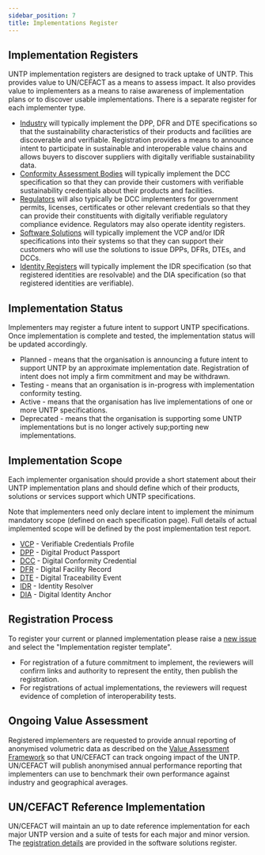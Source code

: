 ```yaml
---
sidebar_position: 7
title: Implementations Register
---
```


## Implementation Registers

UNTP implementation registers are designed to track uptake of UNTP. This provides value to UN/CEFACT as a means to assess impact.  It also provides value to implementers as a means to raise awareness of implementation plans or to discover usable implementations.  There is a separate register for each implementer type.

* [Industry](Industry.md) will typically implement the DPP, DFR and DTE specifications so that the sustainability characteristics of their products and facilities are discoverable and verifiable. Registration provides a means to announce intent to participate in sustainable and interoperable value chains and allows buyers to discover suppliers with digitally verifiable sustainability data.
* [Conformity Assessment Bodies](Certifiers.md) will typically implement the DCC specification so that they can provide their customers with verifiable sustainability credentials about their products and facilities. 
* [Regulators](Regulators.md) will also typically be DCC implementers for government permits, licenses, certificates or other relevant credentials so that they can provide their constituents with digitally verifiable regulatory compliance evidence. Regulators may also operate identity registers.
* [Software Solutions](Software.md) will typically implement the VCP and/or IDR specifications into their systems so that they can support their customers who will use the solutions to issue DPPs, DFRs, DTEs, and DCCs.  
* [Identity Registers](Registers.md) will typically implement the IDR specification (so that registered identities are resolvable) and the DIA specification (so that registered identities are verifiable).

## Implementation Status

Implementers may register a future intent to support UNTP specifications. Once implementation is complete and tested, the implementation status will be updated accordingly.  

* Planned - means that the organisation is announcing a future intent to support UNTP by an approximate implementation date. Registration of intent does not imply a firm commitment and may be withdrawn. 
* Testing - means that an organisation is in-progress with implementation conformity testing.
* Active - means that the organisation has live implementations of one or more UNTP specifications.
* Deprecated - means that the organisation is supporting some UNTP implementations but is no longer actively sup;porting new implementations. 

## Implementation Scope

Each implementer organisation should provide a short statement about their UNTP implementation plans and should define which of their products, solutions or services support which UNTP specifications. 

Note that implementers need only declare intent to implement the minimum mandatory scope (defined on each specification page). Full details of actual implemented scope will be defined by the post implementation test report.

* [VCP](../specification/VerifiableCredentials) - Verifiable Credentials Profile
* [DPP](../specification/DigitalProductPassport.md) - Digital Product Passport
* [DCC](../specification/ConformityCredential.md) - Digital Conformity Credential
* [DFR](../specification/DigitalFacilityRecord.md) - Digital Facility Record
* [DTE](../specification/DigitalTraceabilityEvents.md) - Digital Traceability Event
* [IDR](../specification/IdentityResolver.md) - Identity Resolver
* [DIA](../specification/IdentityResolver.md) - Digital Identity Anchor

## Registration Process

To register your current or planned implementation please raise a [new issue](https://github.com/uncefact/spec-untp/issues) and select the "Implementation register template". 

* For registration of a future commitment to implement, the reviewers will confirm links and authority to represent the entity, then publish the registration.
* For registrations of actual implementations, the reviewers will request evidence of completion of interoperability tests. 

## Ongoing Value Assessment

Registered implementers are requested to provide annual reporting of anonymised volumetric data as described on the [Value Assessment Framework](../business-case/ValueAssessmentFramework.md) so that UN/CEFACT can track ongoing impact of the UNTP. UN/CEFACT will publish anonymised annual performance reporting that implementers can use to benchmark their own performance against industry and geographical averages.  

## UN/CEFACT Reference Implementation

UN/CEFACT will maintain an up to date reference implementation for each major UNTP version and a suite of tests for each major and minor version.  The [registration details](Software.md#uncefact) are provided in the software solutions register.


